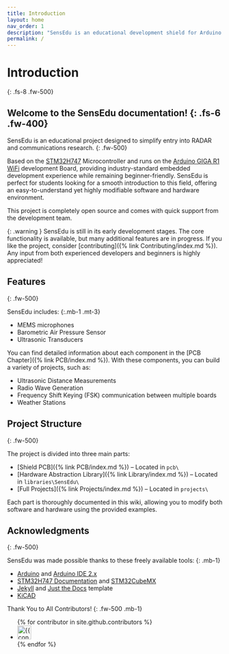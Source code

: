 ```yaml
---
title: Introduction
layout: home
nav_order: 1
description: "SensEdu is an educational development shield for Arduino GIGA R1 used for RADAR and communications applications."
permalink: /
---
```


# Introduction
{: .fs-8 .fw-500}

Welcome to the SensEdu documentation!
{: .fs-6 .fw-400}
---

SensEdu is an educational project designed to simplify entry into RADAR and communications research.
{: .fw-500}

Based on the [STM32H747] Microcontroller and runs on the [Arduino GIGA R1 WiFi] development Board, providing industry-standard embedded development experience while remaining beginner-friendly. SensEdu is perfect for students looking for a smooth introduction to this field, offering an easy-to-understand yet highly modifiable software and hardware environment. 

This project is completely open source and comes with quick support from the development team.

{: .warning }
SensEdu is still in its early development stages.
The core functionality is available, but many additional features are in progress. If you like the project, consider [contributing]({% link Contributing/index.md %}). Any input from both experienced developers and beginners is highly appreciated!

## Features
{: .fw-500}

SensEdu includes:
{:.mb-1 .mt-3}
* MEMS microphones
* Barometric Air Pressure Sensor
* Ultrasonic Transducers

You can find detailed information about each component in the [PCB Chapter]({% link PCB/index.md %}). With these components, you can build a variety of projects, such as:
* Ultrasonic Distance Measurements
* Radio Wave Generation
* Frequency Shift Keying (FSK) communication between multiple boards
* Weather Stations

## Project Structure
{: .fw-500}

The project is divided into three main parts:

* [Shield PCB]({% link PCB/index.md %}) – Located in `pcb\`
* [Hardware Abstraction Library]({% link Library/index.md %}) – Located in `libraries\SensEdu\`
* [Full Projects]({% link Projects/index.md %}) – Located in `projects\`

Each part is thoroughly documented in this wiki, allowing you to modify both software and hardware using the provided examples.

## Acknowledgments
{: .fw-500}

SensEdu was made possible thanks to these freely available tools:
{: .mb-1}
* [Arduino] and [Arduino IDE 2.x]
* [STM32H747 Documentation] and [STM32CubeMX]
* [Jekyll] and [Just the Docs] template
* [KiCAD]

Thank You to All Contributors!
{: .fw-500 .mb-1}

<ul class="list-style-none">
{% for contributor in site.github.contributors %}
  <li class="d-inline-block mr-1">
     <a href="{{ contributor.html_url }}"><img src="{{ contributor.avatar_url }}" width="32" height="32" alt="{{ contributor.login }}"></a>
  </li>
{% endfor %}
</ul>

[Arduino IDE 2.x]: https://github.com/arduino/arduino-ide
[Arduino]: https://www.arduino.cc/
[STM32H747 Documentation]: https://www.st.com/en/microcontrollers-microprocessors/stm32h747-757/documentation.html
[STM32CubeMX]: https://www.st.com/en/development-tools/stm32cubemx.html
[Jekyll]: https://jekyllrb.com/
[Just the Docs]: https://github.com/just-the-docs/just-the-docs/tree/main
[STM32H747]: https://www.st.com/en/microcontrollers-microprocessors/stm32h747-757.html
[Arduino GIGA R1 WiFi]: https://docs.arduino.cc/hardware/giga-r1-wifi/
[KiCAD]: https://www.kicad.org/